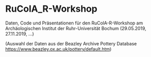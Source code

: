 # RuColA_R-Workshop
Daten, Code und Präsentationen für den RuColA-R-Workshop am Archäologischen Institut der Ruhr-Universität Bochum
(29.05.2019, 27.11.2019, ...)

(Auswahl der Daten aus der Beazley Archive Pottery Database <https://www.beazley.ox.ac.uk/pottery/default.htm>)
